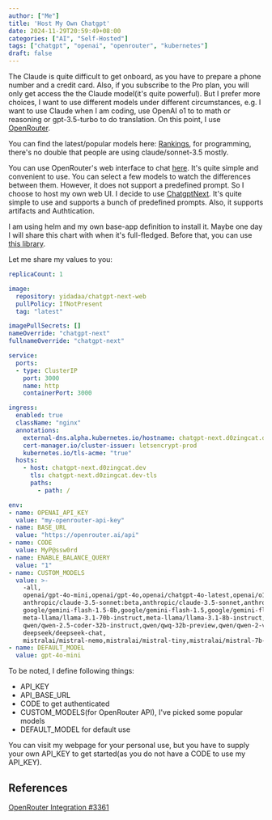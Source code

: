 ```yaml
---
author: ["Me"]
title: 'Host My Own Chatgpt'
date: 2024-11-29T20:59:49+08:00
categories: ["AI", "Self-Hosted"]
tags: ["chatgpt", "openai", "openrouter", "kubernetes"]
draft: false
---
```


The Claude is quite difficult to get onboard, as you have to prepare a phone number and a credit card. Also, if you subscribe to the Pro plan, you will only get access the the Claude model(it's quite powerful). But I prefer more choices, I want to use different models under different circumstances, e.g. I want to use Claude when I am coding, use OpenAI o1 to to math or reasoning or gpt-3.5-turbo to do translation. On this point, I use [OpenRouter](https://openrouter.ai/).

You can find the latest/popular models here: [Rankings](https://openrouter.ai/rankings/programming?view=week), 
for programming, there's no double that people are using claude/sonnet-3.5 mostly. 

You can use OpenRouter's web interface to chat [here](https://openrouter.ai/chat). 
It's quite simple and convenient to use. You can select a few models to watch the differences between them. 
However, it does not support a predefined prompt. So I choose to host my own web UI. I decide to use [ChatgptNext](https://github.com/ChatGPTNextWeb/ChatGPT-Next-Web/tree/main). It's quite simple to use and supports a bunch of predefined prompts. Also, it supports artifacts and Authtication. 

I am using helm and my own base-app definition to install it. Maybe one day I will share this chart with when it's full-fledged. Before that, you can use [this library](https://github.com/bjw-s/helm-charts).

Let me share my values to you:

```yaml
replicaCount: 1

image:
  repository: yidadaa/chatgpt-next-web
  pullPolicy: IfNotPresent
  tag: "latest"

imagePullSecrets: []
nameOverride: "chatgpt-next"
fullnameOverride: "chatgpt-next"

service:
  ports:
  - type: ClusterIP
    port: 3000
    name: http
    containerPort: 3000

ingress:
  enabled: true
  className: "nginx"
  annotations: 
    external-dns.alpha.kubernetes.io/hostname: chatgpt-next.d0zingcat.dev
    cert-manager.io/cluster-issuer: letsencrypt-prod
    kubernetes.io/tls-acme: "true"
  hosts:
    - host: chatgpt-next.d0zingcat.dev
      tls: chatgpt-next.d0zingcat.dev-tls
      paths:
        - path: /

env: 
- name: OPENAI_API_KEY
  value: "my-openrouter-api-key"
- name: BASE_URL
  value: "https://openrouter.ai/api"
- name: CODE
  value: MyP@ssw0rd
- name: ENABLE_BALANCE_QUERY
  value: "1"
- name: CUSTOM_MODELS
  value: >-
    -all,
    openai/gpt-4o-mini,openai/gpt-4o,openai/chatgpt-4o-latest,openai/o1-preview,openai/o1-mini,
    anthropic/claude-3.5-sonnet:beta,anthropic/claude-3.5-sonnet,anthropic/claude-3-haiku,anthropic/claude-3-opus,anthropic/claude-3-opus:beta,
    google/gemini-flash-1.5-8b,google/gemini-flash-1.5,google/gemini-flash-1.5-exp,google/gemini-pro-1.5,google/gemini-pro-1.5-exp,google/gemma-2-27b-it,google/gemma-2-9b-it,
    meta-llama/llama-3.1-70b-instruct,meta-llama/llama-3.1-8b-instruct,meta-llama/llama-3-70b-instruct,meta-llama/llama-3-8b-instruct,
    qwen/qwen-2.5-coder-32b-instruct,qwen/qwq-32b-preview,qwen/qwen-2-vl-72b-instruct,qwen/qwen-2.5-72b-instruct,
    deepseek/deepseek-chat,
    mistralai/mistral-nemo,mistralai/mistral-tiny,mistralai/mistral-7b-instruct,cohere/command-r,gryphe/mythomax-l2-13b,microsoft/wizardlm-2-8x22b,cohere/command-r-08-2024,nousresearch/hermes-3-llama-3.1-405b:free,microsoft/wizardlm-2-7b,mistralai/mistral-7b-instruct-v0.2
- name: DEFAULT_MODEL
  value: gpt-4o-mini
```

To be noted, I define following things:

- API_KEY
- API_BASE_URL
- CODE to get authenticated
- CUSTOM_MODELS(for OpenRouter API), I've picked some popular models
- DEFAULT_MODEL for default use

You can visit my webpage for your personal use, but you have to supply your own API_KEY to get started(as you do not have a CODE to use my API_KEY). 


## References

[OpenRouter Integration #3361](https://github.com/ChatGPTNextWeb/ChatGPT-Next-Web/discussions/3361)